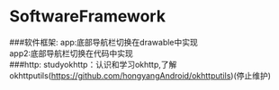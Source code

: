 # SoftwareFramework
###软件框架:
app:底部导航栏切换在drawable中实现<br>
app2:底部导航栏切换在代码中实现<br>
###http:
studyokhttp：认识和学习okhttp,了解okhttputils(https://github.com/hongyangAndroid/okhttputils)(停止维护)
